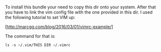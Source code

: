 To install this bundle your need to copy this dir onto your system. After that you have to link the vim config file with the one provided in this dir.
I used the following tutorial to set VIM up:

[http://marcgg.com/blog/2016/03/01/vimrc-example/]

The command for that is:
```
ls -s ~/.vim/THIS DIR ~/.vimrc
```
